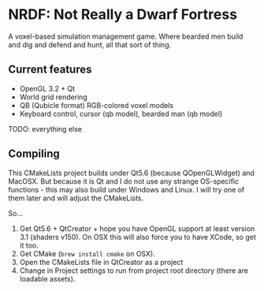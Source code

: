 # NRDF: Not Really a Dwarf Fortress

A voxel-based simulation management game. Where bearded men build and dig
and defend and hunt, all that sort of thing.

## Current features

* OpenGL 3.2 + Qt
* World grid rendering
* QB (Qubicle format) RGB-colored voxel models
* Keyboard control, cursor (qb model), bearded man (qb model)

TODO: everything else

## Compiling

This CMakeLists project builds under Qt5.6 (because QOpenGLWidget) and MacOSX.
But because it is Qt and I do not use any strange OS-specific functions - this
may also build under Windows and Linux. I will try one of them later and will
adjust the CMakeLists.

So...

1. Get Qt5.6 + QtCreator + hope you have OpenGL support at least version 3.1
    (shaders v150). On OSX this will also force you to have XCode, so get
    it too.
2. Get CMake (`brew install cmake` on OSX).
3. Open the CMakeLists file in QtCreator as a project
4. Change in Project settings to run from project root directory (there are
    loadable assets).
